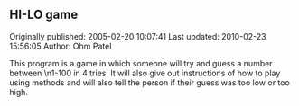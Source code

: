 ## HI-LO game 
Originally published: 2005-02-20 10:07:41 
Last updated: 2010-02-23 15:56:05 
Author: Ohm Patel 
 
 This program is a game in which someone will try and guess a number between\n1-100 in 4 tries. It will also give out instructions of how to play using methods and will also tell the person if their guess was too low or too high.